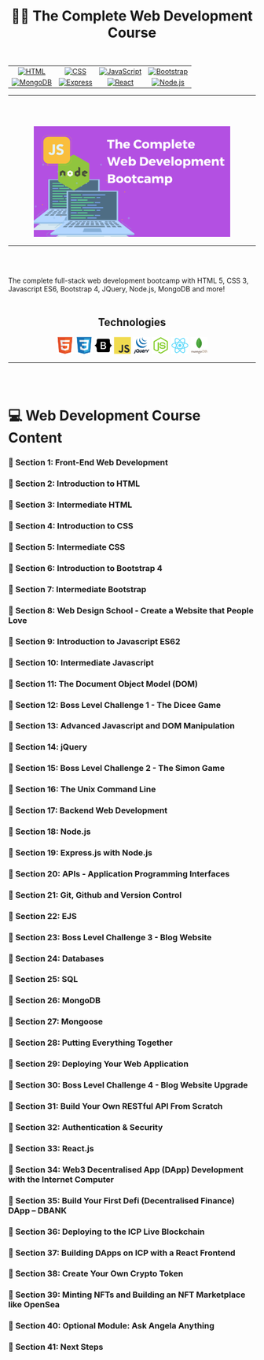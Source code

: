 <h1 align="center">👨‍💻 The Complete Web Development Course</h1><br>

<table align="center">
  <tr>
    <td align="center">
      <a href="https://html.com/">
        <img src="https://img.shields.io/badge/HTML-239120?style=for-the-badge&logo=html5&logoColor=white" alt="HTML">
      </a>
    </td>
    <td align="center">
      <a href="https://www.free-css.com/">
        <img src="https://img.shields.io/badge/CSS-239120?&style=for-the-badge&logo=css3&logoColor=white" alt="CSS">
      </a>
    </td>
    <td align="center">
      <a href="https://www.javascript.com/">
        <img src="https://img.shields.io/badge/JavaScript-F7DF1E?style=for-the-badge&logo=javascript&logoColor=black" alt="JavaScript">
      </a>
    </td>
    <td align="center">
      <a href="https://getbootstrap.com/">
        <img src="https://img.shields.io/badge/Bootstrap-563D7C?style=for-the-badge&logo=bootstrap&logoColor=white" alt="Bootstrap">
      </a>
    </td>
  </tr>
  <tr>
    <td align="center">
      <a href="https://www.mongodb.com/">
        <img src="https://img.shields.io/badge/MongoDB-4EA94B?style=for-the-badge&logo=mongodb&logoColor=white" alt="MongoDB">
      </a>
    </td>
    <td align="center">
      <a href="http://expressjs.com/">
        <img src="https://img.shields.io/badge/Express.js-404D59?style=for-the-badge" alt="Express">
      </a>
    </td>
    <td align="center">
      <a href="https://reactjs.org/">
        <img src="https://img.shields.io/badge/React-20232A?style=for-the-badge&logo=react&logoColor=61DAFB" alt="React">
      </a>
    </td>
    <td align="center">
      <a href="https://nodejs.org/">
        <img src="https://img.shields.io/badge/Node.js-43853D?style=for-the-badge&logo=node.js&logoColor=white" alt="Node.js">
      </a>
    </td>
  </tr>
</table>
<hr>

<br><br>
<p align="center">
  <img width="400" src="1.png">
</p>
<hr>
<br><br>


The complete full-stack web development bootcamp with HTML 5, CSS 3, Javascript ES6, Bootstrap 4, JQuery, Node.js, MongoDB and more!
<br><br>
## <div align="center">Technologies </div>

  <p align="center">
    <img src="https://raw.githubusercontent.com/devicons/devicon/d00d0969292a6569d45b06d3f350f463a0107b0d/icons/html5/html5-original.svg" alt="html5" width="35" height="35"/>
    <img src="https://raw.githubusercontent.com/devicons/devicon/d00d0969292a6569d45b06d3f350f463a0107b0d/icons/css3/css3-original.svg" alt="css3" width="35" height="35"/>
    <img src="https://raw.githubusercontent.com/devicons/devicon/d00d0969292a6569d45b06d3f350f463a0107b0d/icons/bootstrap/bootstrap-plain.svg" alt="bootstrap" width="35" height="35"/>
    <img src="https://raw.githubusercontent.com/devicons/devicon/d00d0969292a6569d45b06d3f350f463a0107b0d/icons/javascript/javascript-original.svg" alt="javascript" width="35" height="35"/>
    <img src="https://raw.githubusercontent.com/devicons/devicon/ac557d6ff33ff370a5db99f97aeab35ea5c67fbd/icons/jquery/jquery-original-wordmark.svg" alt="jquery" width="35" height="35"/>
    <img src="https://raw.githubusercontent.com/devicons/devicon/d00d0969292a6569d45b06d3f350f463a0107b0d/icons/nodejs/nodejs-original.svg" alt="nodejs" width="35" height="35">
    <img src="https://raw.githubusercontent.com/devicons/devicon/c5378d6c2510ffa0b3e4475af95618a8048d6cf1/icons/react/react-original.svg" alt="react" width="35" height="35"/>
    <img src="https://raw.githubusercontent.com/devicons/devicon/c5378d6c2510ffa0b3e4475af95618a8048d6cf1/icons/mongodb/mongodb-original-wordmark.svg" alt="mongo-db" width="35" height="35">
  </p>
<hr>
<br><br>

# 💻 Web Development Course Content

### 🚀 Section 1: Front-End Web Development
### 🚀 Section 2: Introduction to HTML
### 🚀 Section 3: Intermediate HTML
### 🚀 Section 4: Introduction to CSS
### 🚀 Section 5: Intermediate CSS
### 🚀 Section 6: Introduction to Bootstrap 4
### 🚀 Section 7: Intermediate Bootstrap
### 🚀 Section 8: Web Design School - Create a Website that People Love
### 🚀 Section 9: Introduction to Javascript ES62
### 🚀 Section 10: Intermediate Javascript
### 🚀 Section 11: The Document Object Model (DOM)
### 🚀 Section 12: Boss Level Challenge 1 - The Dicee Game
### 🚀 Section 13: Advanced Javascript and DOM Manipulation
### 🚀 Section 14: jQuery
### 🚀 Section 15: Boss Level Challenge 2 - The Simon Game
### 🚀 Section 16: The Unix Command Line
### 🚀 Section 17: Backend Web Development
### 🚀 Section 18: Node.js
### 🚀 Section 19: Express.js with Node.js
### 🚀 Section 20: APIs - Application Programming Interfaces
### 🚀 Section 21: Git, Github and Version Control
### 🚀 Section 22: EJS
### 🚀 Section 23: Boss Level Challenge 3 - Blog Website
### 🚀 Section 24: Databases
### 🚀 Section 25: SQL
### 🚀 Section 26: MongoDB
### 🚀 Section 27: Mongoose
### 🚀 Section 28: Putting Everything Together
### 🚀 Section 29: Deploying Your Web Application
### 🚀 Section 30: Boss Level Challenge 4 - Blog Website Upgrade
### 🚀 Section 31: Build Your Own RESTful API From Scratch
### 🚀 Section 32: Authentication & Security
### 🚀 Section 33: React.js
### 🚀 Section 34: Web3 Decentralised App (DApp) Development with the Internet Computer
### 🚀 Section 35: Build Your First Defi (Decentralised Finance) DApp – DBANK
### 🚀 Section 36: Deploying to the ICP Live Blockchain
### 🚀 Section 37: Building DApps on ICP with a React Frontend
### 🚀 Section 38: Create Your Own Crypto Token
### 🚀 Section 39: Minting NFTs and Building an NFT Marketplace like OpenSea
### 🚀 Section 40: Optional Module: Ask Angela Anything
### 🚀 Section 41: Next Steps